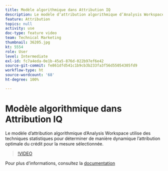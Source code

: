 ```yaml
---
title: Modèle algorithmique dans Attribution IQ
description: Le modèle d’attribution algorithmique d’Analysis Workspace utilise des techniques statistiques pour déterminer de manière dynamique l’attribution optimale du crédit pour la mesure sélectionnée.
feature: Attribution
topics: null
activity: use
doc-type: feature video
team: Technical Marketing
thumbnail: 36205.jpg
kt: 5554
role: User
level: Intermediate
exl-id: fc7a4eda-0e1b-45a5-876d-022b97ef6e42
source-git-commit: fe861dfd541c1b9cb3b233fa3f56d55054305fd9
workflow-type: ht
source-wordcount: '68'
ht-degree: 100%

---
```


# Modèle algorithmique dans Attribution IQ

Le modèle d’attribution algorithmique d’Analysis Workspace utilise des techniques statistiques pour déterminer de manière dynamique l’attribution optimale du crédit pour la mesure sélectionnée.

>[!VIDEO](https://video.tv.adobe.com/v/36205/?quality=12&learn=on)

Pour plus d’informations, consultez la [documentation](https://experienceleague.adobe.com/docs/analytics/analyze/analysis-workspace/attribution/algorithmic.html?lang=fr)
